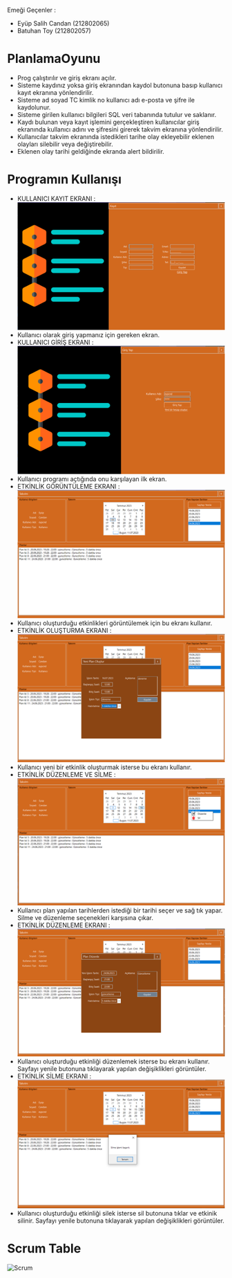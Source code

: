  Emeği Geçenler : 
- Eyüp Salih Candan (212802065)
- Batuhan Toy (212802057)
# PlanlamaOyunu
- Prog çalıştırılır ve giriş ekranı açılır.
- Sisteme kaydınız yoksa giriş ekranından kaydol butonuna basıp kullanıcı kayıt ekranına  yönlendirilir.
- Sisteme ad soyad TC kimlik no kullanıcı adı e-posta ve şifre ile kaydolunur.
- Sisteme girilen kullanıcı bilgileri SQL veri tabanında tutulur ve saklanır.
- Kaydı bulunan veya kayıt işlemini gerçekleştiren kullanıcılar giriş ekranında kullanıcı adını ve şifresini girerek takvim ekranına yönlendirilir.
- Kullanıcılar takvim ekranında istedikleri tarihe olay ekleyebilir eklenen olayları silebilir veya değiştirebilir.
- Eklenen olay tarihi geldiğinde ekranda alert bildirilir.
# Programın Kullanışı
 - KULLANICI KAYIT EKRANI :
![295d43a7-10c2-4f23-9990-52fbe220d497](https://github.com/eyp091/PlanlamaOyunu/blob/main/Foto%C4%9Fraflar/Ekran%20g%C3%B6r%C3%BCnt%C3%BCs%C3%BC%202023-07-11%20223441.png?raw=true)
- Kullanıcı olarak giriş yapmanız için gereken ekran.
 - KULLANICI GİRİŞ EKRANI :
  ![56bfa6c1-2e12-4312-8482-5be7882b635f](https://github.com/eyp091/PlanlamaOyunu/blob/main/Foto%C4%9Fraflar/Ekran%20g%C3%B6r%C3%BCnt%C3%BCs%C3%BC%202023-07-11%20223504.png?raw=true)
- Kullanıcı programı açtığında onu karşılayan ilk ekran.
 - ETKİNLİK GÖRÜNTÜLEME EKRANI :
     ![d88620f9-93a3-4ad0-969e-0c47ca4fcfbe](https://github.com/eyp091/PlanlamaOyunu/blob/main/Foto%C4%9Fraflar/Ekran%20g%C3%B6r%C3%BCnt%C3%BCs%C3%BC%202023-07-11%20223534.png?raw=true)
- Kullanıcı oluşturduğu etkinlikleri görüntülemek için bu ekranı kullanır.
- ETKİNLİK OLUŞTURMA EKRANI :
![2e3ae1ea-ab97-4395-a3f7-d6bce05bf618](https://github.com/eyp091/PlanlamaOyunu/blob/main/Foto%C4%9Fraflar/Ekran%20g%C3%B6r%C3%BCnt%C3%BCs%C3%BC%202023-07-11%20223610.png?raw=true)
- Kullanıcı yeni bir etkinlik oluşturmak isterse bu ekranı kullanır.
- ETKİNLİK DÜZENLEME VE SİLME :
![düzenleSilme](https://github.com/eyp091/PlanlamaOyunu/blob/main/Foto%C4%9Fraflar/Ekran%20g%C3%B6r%C3%BCnt%C3%BCs%C3%BC%202023-07-11%20223725.png?raw=true)
- Kullanıcı plan yapılan tarihlerden istediği bir tarihi seçer ve sağ tık yapar. Silme ve düzenleme seçenekleri karşısına çıkar.
- ETKİNLİK DÜZENLEME EKRANI :
![düzenle](https://github.com/eyp091/PlanlamaOyunu/blob/main/Foto%C4%9Fraflar/Ekran%20g%C3%B6r%C3%BCnt%C3%BCs%C3%BC%202023-07-11%20223635.png?raw=true)
- Kullanıcı oluşturduğu etkinliği düzenlemek isterse bu ekranı kullanır. Sayfayı yenile butonuna tıklayarak yapılan değişiklikleri görüntüler.
- ETKİNLİK SİLME EKRANI :
![düzenle](https://github.com/eyp091/PlanlamaOyunu/blob/main/Foto%C4%9Fraflar/Ekran%20g%C3%B6r%C3%BCnt%C3%BCs%C3%BC%202023-07-11%20223659.png?raw=true)
- Kullanıcı oluşturduğu etkinliği silek isterse sil butonuna tıklar ve etkinik silinir. Sayfayı yenile butonuna tıklayarak yapılan değişiklikleri görüntüler.
# Scrum Table
![Scrum](https://github.com/eyp091/PlanlamaOyunu/assets/90304868/d15a815e-90a1-47d0-809a-0a147ee5cbad)



